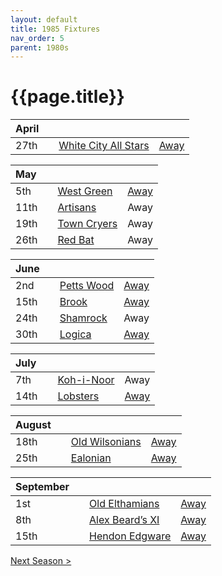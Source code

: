 ```yaml
---
layout: default
title: 1985 Fixtures
nav_order: 5
parent: 1980s
---
```


# {{page.title}}

| April |  |  |  |
|:---|:---|:---|:---|
| 27th |  | [White City All Stars](white-city-all-stars) | [Away](https://goo.gl/maps/egz4qaWtCgyq7tRr6) |

| May |  |  |  |
|:---|:---|:---|:---|
| 5th |  | [West Green](west-green) | [Away](https://goo.gl/maps/RuqU3SDAXZkYVKds6) |
| 11th |  | [Artisans](artisans) | Away |
| 19th |  | [Town Cryers](town-cryers) | Away |
| 26th |  | [Red Bat](red-bat) | Away |

| June |  |  |  |
|:---|:---|:---|:---|
| 2nd |   | [Petts Wood](petts-wood) | [Away](https://goo.gl/maps/GSxny1YCCc3PhEtD6) |
| 15th |  | [Brook](brook) | [Away](https://goo.gl/maps/dQwigbDWBHfwzub68) |
| 24th |   | [Shamrock](shamrock) | Away |
| 30th |   | [Logica](logica) | [Away](https://goo.gl/maps/Fx66VqDovzYn2pBCA) |

| July |  |  |  |
|:---|:---|:---|:---|
| 7th |  | [Koh-i-Noor](koh-i-noor) | Away |
| 14th |  | [Lobsters](lobsters) | [Away](https://goo.gl/maps/NPBTGjsXm9dr1DBW6) |

| August |  |  |  |
|:---|:---|:---|:---|
| 18th |  | [Old Wilsonians](old-wilsonians) | [Away](https://goo.gl/maps/n8uSTWABtMzXyRX99) |
| 25th |  | [Ealonian](ealonian) | [Away](https://goo.gl/maps/PsUYWdT94Y2EWxa16) |

| September |  |  |  |
|:---|:---|:---|:---|
| 1st |  | [Old Elthamians](old-elthamians) | [Away](https://goo.gl/maps/FQbBNZQTFggEmhfv9) |
| 8th |  | [Alex Beard’s XI](alex-beards-xi) | [Away](https://goo.gl/maps/z2x9Nt1CgpkdxRWN7) |
| 15th |  | [Hendon Edgware](hendon-edgware) | [Away](https://goo.gl/maps/GXV5pevaYGgK6Xqj6) |

[Next Season >](../1986)